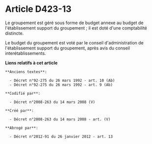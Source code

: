 # Article D423-13

Le groupement est géré sous forme de budget annexe au budget de l'établissement support du groupement ; il est doté d'une
comptabilité distincte.

Le budget du groupement est voté par le conseil d'administration de l'établissement support du groupement, après avis du
conseil interétablissements.

**Liens relatifs à cet article**

	**Anciens textes**:

	  - Décret n°92-275 du 26 mars 1992 - art. 10 (Ab)
	  - Décret n°92-275 du 26 mars 1992 - art. 9 (Ab)

	**Codifié par**:

	  - Décret n°2008-263 du 14 mars 2008 (V)

	**Créé par**:

	  - Décret n°2008-263 du 14 mars 2008 - art. (V)

	**Abrogé par**:

	  - Décret n°2012-91 du 26 janvier 2012 - art. 13
